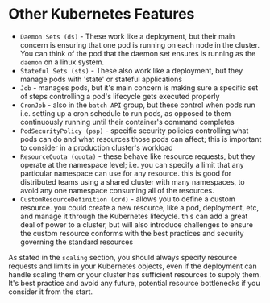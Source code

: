 # Other Kubernetes Features

- `Daemon Sets (ds)` - These work like a deployment, but their main concern is ensuring that one pod is running on each node in the cluster. You can think of the pod that the daemon set ensures is running as the `daemon` on a linux system.
- `Stateful Sets (sts)` - These also work like a deployment, but they manage pods with 'state' or stateful applications
- `Job` - manages pods, but it's main concern is making sure a specific set of steps controlling a pod's lifecycle gets executed properly
- `CronJob` - also in the `batch API` group, but these control when pods run i.e. setting up a cron schedule to run pods, as opposed to them continuously running until their container's command completes
- `PodSecurityPolicy (psp)` - specific security policies controlling what pods can do and what resources those pods can affect; this is important to consider in a production cluster's workload
- `ResourceQuota (quota)` - these behave like resource requests, but they operate at the namespace level; i.e. you can specify a limit that any particular namespace can use for any resource. this is good for distributed teams using a shared cluster with many namespaces, to avoid any one namespace consuming all of the resources.
- `CustomResourceDefinition (crd)` - allows you to define a custom resource. you could create a new resource, like a pod, deployment, etc, and manage it through the Kubernetes lifecycle. this can add a great deal of power to a cluster, but will also introduce challenges to ensure the custom resource conforms with the best practices and security governing the standard resources

As stated in the `scaling` section, you should always specify resource requests and limits in your Kubernetes objects, even if the deployment can handle scaling them or your cluster has sufficient resources to supply them. It's best practice and avoid any future, potential resource bottlenecks if you consider it from the start.